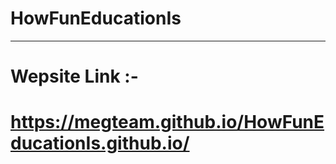 # HowFunEducationIs

-----------

# Wepsite Link :-
 
# https://megteam.github.io/HowFunEducationIs.github.io/
